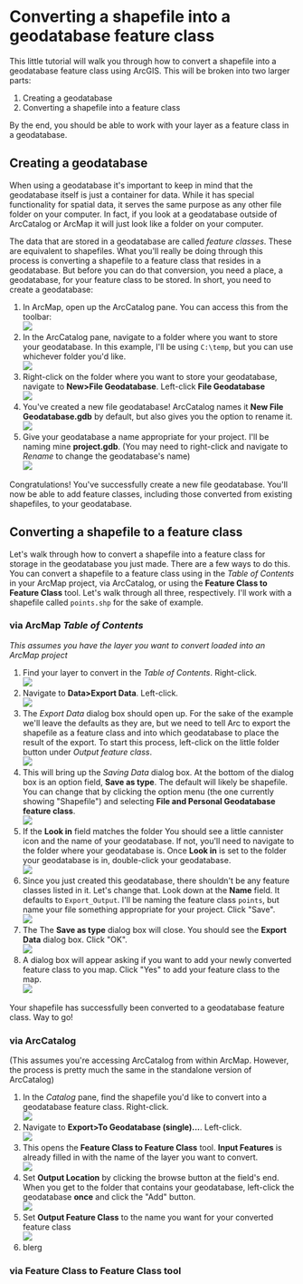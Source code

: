 # Converting a shapefile into a geodatabase feature class

This little tutorial will walk you through how to convert a shapefile into a geodatabase feature class using ArcGIS. This will be broken into two larger parts:

1. Creating a geodatabase
2. Converting a shapefile into a feature class

By the end, you should be able to work with your layer as a feature class in a geodatabase.

## Creating a geodatabase

When using a geodatabase it's important to keep in mind that the geodatabase itself is just a container for data. While it has special functionality for spatial data, it serves the same purpose as any other file folder on your computer. In fact, if you look at a geodatabase outside of ArcCatalog or ArcMap it will just look like a folder on your computer.

The data that are stored in a geodatabase are called *feature classes*. These are equivalent to shapefiles. What you'll really be doing through this process is converting a shapefile to a feature class that resides in a geodatabase. But before you can do that conversion, you need a place, a geodatabase, for your feature class to be stored. In short, you need to create a geodatabase:

1. In ArcMap, open up the ArcCatalog pane. You can access this from the toolbar:<br>
![](http://i1368.photobucket.com/albums/ag172/gscplanning/shp2gdb/catalog1_zpsvqaybzkr.jpg)
2. In the ArcCatalog pane, navigate to a folder where you want to store your geodatabase. In this example, I'll be using `C:\temp`, but you can use whichever folder you'd like.<br>![](http://i1368.photobucket.com/albums/ag172/gscplanning/shp2gdb/catalog2_zpssjdt66gm.jpg)
3. Right-click on the folder where you want to store your geodatabase, navigate to **New>File Geodatabase**. Left-click **File Geodatabase**<br>![](http://i1368.photobucket.com/albums/ag172/gscplanning/shp2gdb/catalog3_zpsfuqq3n14.jpg)
4. You've created a new file geodatabase! ArcCatalog names it **New File Geodatabase.gdb** by default, but also gives you the option to rename it. <br>![](http://i1368.photobucket.com/albums/ag172/gscplanning/shp2gdb/catalog4_zpsoey15fy7.jpg)
5. Give your geodatabase a name appropriate for your project. I'll be naming mine **project.gdb**. (You may need to right-click and navigate to *Rename* to change the geodatabase's name)<br>![](http://i1368.photobucket.com/albums/ag172/gscplanning/shp2gdb/catalog5_zpswfxj2jrt.jpg)

Congratulations! You've successfully create a new file geodatabase. You'll now be able to add feature classes, including those converted from existing shapefiles, to your geodatabase.

## Converting a shapefile to a feature class

Let's walk through how to convert a shapefile into a feature class for storage in the  geodatabase you just made. There are a few ways to do this. You can convert a shapefile to a feature class using in the *Table of Contents* in your ArcMap project, via ArcCatalog, or using the **Feature Class to Feature Class** tool. Let's walk through all three, respectively. I'll work with a shapefile called `points.shp` for the sake of example.

### via ArcMap *Table of Contents*
*This assumes you have the layer you want to convert loaded into an ArcMap project*

1. Find your layer to convert in the *Table of Contents*. Right-click.<br>![](http://i1368.photobucket.com/albums/ag172/gscplanning/shp2gdb/arcmap1_zpseajn9oel.jpg)
2. Navigate to **Data>Export Data**. Left-click.<br>![](http://i1368.photobucket.com/albums/ag172/gscplanning/shp2gdb/arcmap2_zpsb6x6gx3y.jpg)
3. The *Export Data* dialog box should open up. For the sake of the example we'll leave the defaults as they are, but we need to tell Arc to export the shapefile as a feature class and into which geodatabase to place the result of the export. To start this process, left-click on the little folder button under *Output feature class*.<br>![](http://i1368.photobucket.com/albums/ag172/gscplanning/shp2gdb/arcmap3_zpsa2zfjved.jpg)
4. This will bring up the *Saving Data* dialog box. At the bottom of the dialog box is an option field, **Save as type**. The default will likely be shapefile. You can change that by clicking the option menu (the one currently showing "Shapefile") and selecting **File and Personal Geodatabase feature class**.<br>![](http://i1368.photobucket.com/albums/ag172/gscplanning/shp2gdb/arcmap4_zpsrtzedwf1.jpg)
5. If the **Look in** field matches the folder You should see a little cannister icon and the name of your geodatabase. If not, you'll need to navigate to the folder where your geodatabase is. Once **Look in** is set to the folder your geodatabase is in, double-click your geodatabase.<br>![](http://i1368.photobucket.com/albums/ag172/gscplanning/shp2gdb/arcmap5_zpsq5grg16b.jpg)
6. Since you just created this geodatabase, there shouldn't be any feature classes listed in it. Let's change that. Look down at the **Name** field. It defaults to `Export_Output`. I'll be naming the feature class `points`, but name your file something appropriate for your project. Click "Save".<br>![](http://i1368.photobucket.com/albums/ag172/gscplanning/shp2gdb/arcmap6_zpsgmzu0xiq.jpg)
7. The The **Save as type** dialog box will close. You should see the **Export Data** dialog box. Click "OK".<br>![](http://i1368.photobucket.com/albums/ag172/gscplanning/shp2gdb/arcmap7_zpslzhjcpch.jpg)
8. A dialog box will appear asking if you want to add your newly converted feature class to you map. Click "Yes" to add your feature class to the map.<br>![](http://i1368.photobucket.com/albums/ag172/gscplanning/shp2gdb/arcmap8_zpsms74dbn8.jpg)

Your shapefile has successfully been converted to a geodatabase feature class. Way to go!

### via ArcCatalog

(This assumes you're accessing ArcCatalog from within ArcMap. However, the process is pretty much the same in the standalone version of ArcCatalog)

1. In the *Catalog* pane, find the shapefile you'd like to convert into a geodatabase feature class. Right-click.<br>![](http://i1368.photobucket.com/albums/ag172/gscplanning/shp2gdb/catalog6_zpssjubm7el.jpg)
2. Navigate to **Export>To Geodatabase (single)...**. Left-click.<br>![](http://i1368.photobucket.com/albums/ag172/gscplanning/shp2gdb/catalog7_zpsxhur8gue.jpg)
3. This opens the **Feature Class to Feature Class** tool. **Input Features** is already filled in with the name of the layer you want to convert.<br>![](http://i1368.photobucket.com/albums/ag172/gscplanning/shp2gdb/fc1_zpsqu63el7v.jpg)
4. Set **Output Location** by clicking the browse button at the field's end. When you get to the folder that contains your geodatabase, left-click the geodatabase **once** and click the "Add" button.<br>![](http://i1368.photobucket.com/albums/ag172/gscplanning/shp2gdb/fc2_zpszq5bxhsf.jpg)
5. Set **Output Feature Class** to the name you want for your converted feature class<br>![](http://i1368.photobucket.com/albums/ag172/gscplanning/shp2gdb/fc3_zpsqgzkbrts.jpg)
6. blerg

### via **Feature Class to Feature Class** tool


